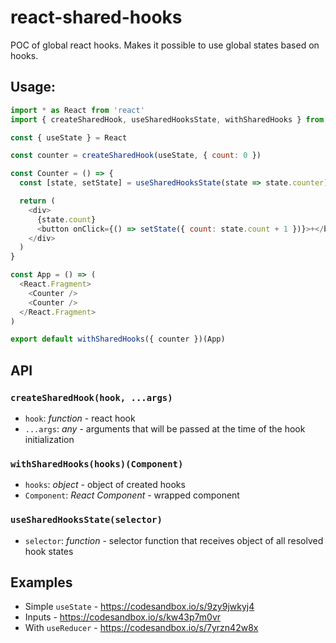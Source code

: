 # react-shared-hooks

POC of global react hooks. Makes it possible to use global states based on hooks.

## Usage:

```js
import * as React from 'react'
import { createSharedHook, useSharedHooksState, withSharedHooks } from 'react-shared-hooks'

const { useState } = React

const counter = createSharedHook(useState, { count: 0 })

const Counter = () => {
  const [state, setState] = useSharedHooksState(state => state.counter)

  return (
    <div>
      {state.count}
      <button onClick={() => setState({ count: state.count + 1 })}>+</button>
    </div>
  )
}

const App = () => (
  <React.Fragment>
    <Counter />
    <Counter />
  </React.Fragment>
)

export default withSharedHooks({ counter })(App)

```

## API

### `createSharedHook(hook, ...args)`
- `hook`: *function* - react hook
- `...args`: *any* - arguments that will be passed at the time of the hook initialization

### `withSharedHooks(hooks)(Component)`
- `hooks`: *object* - object of created hooks
- `Component`: *React Component* - wrapped component

### `useSharedHooksState(selector)`
- `selector`: *function* - selector function that receives object of all resolved hook states

## Examples

* Simple `useState` - https://codesandbox.io/s/9zy9jwkyj4
* Inputs - https://codesandbox.io/s/kw43p7m0vr
* With `useReducer` - https://codesandbox.io/s/7yrzn42w8x
